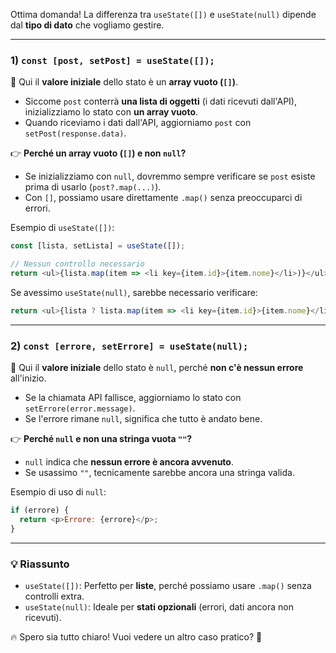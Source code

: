Ottima domanda! La differenza tra `useState([])` e `useState(null)` dipende dal **tipo di dato** che vogliamo gestire.

---

### **1) `const [post, setPost] = useState([]);`**
📌 Qui il **valore iniziale** dello stato è un **array vuoto (`[]`)**.

- Siccome `post` conterrà **una lista di oggetti** (i dati ricevuti dall'API), inizializziamo lo stato con **un array vuoto**.
- Quando riceviamo i dati dall'API, aggiorniamo `post` con `setPost(response.data)`.

👉 **Perché un array vuoto (`[]`) e non `null`?**
- Se inizializziamo con `null`, dovremmo sempre verificare se `post` esiste prima di usarlo (`post?.map(...)`).
- Con `[]`, possiamo usare direttamente `.map()` senza preoccuparci di errori.

Esempio di `useState([])`:

```js
const [lista, setLista] = useState([]);

// Nessun controllo necessario
return <ul>{lista.map(item => <li key={item.id}>{item.nome}</li>)}</ul>;
```

Se avessimo `useState(null)`, sarebbe necessario verificare:

```js
return <ul>{lista ? lista.map(item => <li key={item.id}>{item.nome}</li>) : null}</ul>;
```

---

### **2) `const [errore, setErrore] = useState(null);`**
📌 Qui il **valore iniziale** dello stato è `null`, perché **non c'è nessun errore** all'inizio.

- Se la chiamata API fallisce, aggiorniamo lo stato con `setErrore(error.message)`.
- Se l'errore rimane `null`, significa che tutto è andato bene.

👉 **Perché `null` e non una stringa vuota `""`?**
- `null` indica che **nessun errore è ancora avvenuto**.
- Se usassimo `""`, tecnicamente sarebbe ancora una stringa valida.

Esempio di uso di `null`:

```js
if (errore) {
  return <p>Errore: {errore}</p>;
}
```

---

### **💡 Riassunto**
- `useState([])`: Perfetto per **liste**, perché possiamo usare `.map()` senza controlli extra.
- `useState(null)`: Ideale per **stati opzionali** (errori, dati ancora non ricevuti).

🔥 Spero sia tutto chiaro! Vuoi vedere un altro caso pratico? 🚀